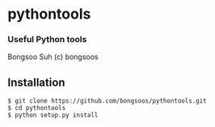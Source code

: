 # pythontools

### Useful Python tools

Bongsoo Suh
(c) bongsoos

## Installation
    $ git clone https://github.com/bongsoos/pythontools.git
    $ cd pythontools
    $ python setup.py install
